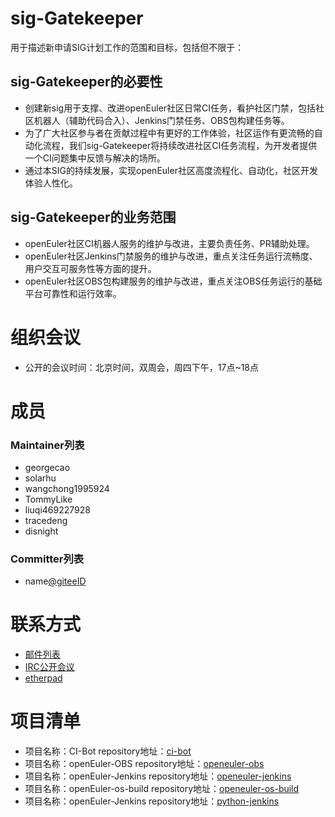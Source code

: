 # sig-Gatekeeper

用于描述新申请SIG计划工作的范围和目标，包括但不限于：

## sig-Gatekeeper的必要性
- 创建新sig用于支撑、改进openEuler社区日常CI任务，看护社区门禁，包括社区机器人（辅助代码合入）、Jenkins门禁任务、OBS包构建任务等。  
- 为了广大社区参与者在贡献过程中有更好的工作体验，社区运作有更流畅的自动化流程，我们sig-Gatekeeper将持续改进社区CI任务流程，为开发者提供一个CI问题集中反馈与解决的场所。  
- 通过本SIG的持续发展，实现openEuler社区高度流程化、自动化，社区开发体验人性化。
## sig-Gatekeeper的业务范围
- openEuler社区CI机器人服务的维护与改进，主要负责任务、PR辅助处理。
- openEuler社区Jenkins门禁服务的维护与改进，重点关注任务运行流畅度、用户交互可服务性等方面的提升。
- openEuler社区OBS包构建服务的维护与改进，重点关注OBS任务运行的基础平台可靠性和运行效率。

# 组织会议

- 公开的会议时间：北京时间，双周会，周四下午，17点~18点

# 成员

### Maintainer列表
- georgecao
- solarhu
- wangchong1995924
- TommyLike
- liuqi469227928
- tracedeng
- disnight

### Committer列表
- name[@giteeID](giteeID链接)

# 联系方式
- [邮件列表](gatekeeper@openeuler.org)
- [IRC公开会议]()
- [etherpad](https://etherpad.openeuler.org/p/sig-gatekeeper)

# 项目清单
- 项目名称：CI-Bot
  repository地址：[ci-bot](https://gitee.com/openeuler/ci-bot)
- 项目名称：openEuler-OBS
  repository地址：[openeuler-obs](https://gitee.com/openeuler/openeuler-obs)
- 项目名称：openEuler-Jenkins
  repository地址：[openeuler-jenkins](https://gitee.com/openeuler/openeuler-jenkins)
- 项目名称：openEuler-os-build
  repository地址：[openeuler-os-build](https://gitee.com/openeuler/openeuler-os-build)
- 项目名称：openEuler-Jenkins
  repository地址：[python-jenkins](https://gitee.com/src-openeuler/python-jenkins)
